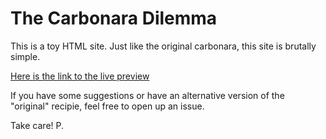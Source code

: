 # The Carbonara Dilemma

This is a toy HTML site. Just like the original carbonara, this site is brutally simple.

[Here is the link to the live preview](https://trinpu.github.io/the-carbonara-dilemma/)

If you have some suggestions or have an alternative version of the "original" recipie, feel free to open up an issue.

Take care!
P.